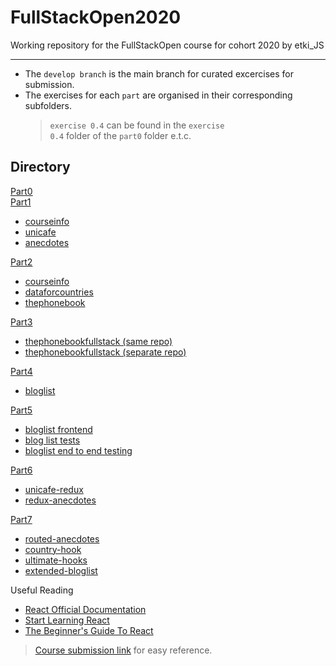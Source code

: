 # FullStackOpen2020

Working repository for the FullStackOpen course for cohort 2020 by etki_JS

<hr>

- The <code>develop branch</code> is the main branch for curated excercises for submission.
- The exercises for each `part` are organised in their corresponding subfolders.
  > <code>exercise 0.4</code> can be found in the <code>exercise 0.4</code> folder of the <code>part0</code> folder e.t.c.

## Directory

[Part0](part0)  
[Part1](part1)

- [courseinfo](part1/courseinfo)
- [unicafe](part1/unicafe)
- [anecdotes](part1/anecdotes)

[Part2](part2)

- [courseinfo](part2/courseinfo)
- [dataforcountries](part2/dataforcountries)
- [thephonebook](part2/thephonebook)

[Part3](https://github.com/BrunoElo/FullStackOpen2020/tree/part3)

- [thephonebookfullstack (same repo)](https://github.com/BrunoElo/FullStackOpen2020/tree/part3)
- [thephonebookfullstack (separate repo)](https://github.com/BrunoElo/FullStackOpen-Part3)

[Part4](https://github.com/BrunoElo/FullStackOpen2020/tree/part4)

- [bloglist](https://github.com/BrunoElo/FullStackOpen2020/tree/part4)

[Part5](https://github.com/BrunoElo/FullStackOpen2020/tree/part5)

- [bloglist frontend](https://github.com/BrunoElo/FullStackOpen2020/tree/part5)
- [blog list tests](https://github.com/BrunoElo/FullStackOpen2020/tree/part5/tests)
- [bloglist end to end testing](https://github.com/BrunoElo/FullStackOpen2020/tree/part5/bloglist-frontend/cypress)

[Part6](https://github.com/BrunoElo/FullStackOpen2020/tree/part6)

- [unicafe-redux](https://github.com/BrunoElo/FullStackOpen2020/tree/part6/unicafe-redux)
- [redux-anecdotes](https://github.com/BrunoElo/FullStackOpen2020/tree/part6/redux-anecdotes)

[Part7](https://github.com/BrunoElo/FullStackOpen2020/tree/part7)

- [routed-anecdotes](https://github.com/BrunoElo/FullStackOpen2020/tree/part7/routed-anecdotes)
- [country-hook](https://github.com/BrunoElo/FullStackOpen2020/tree/part7/country-hook)
- [ultimate-hooks](https://github.com/BrunoElo/FullStackOpen2020/tree/part7/ultimate-hooks)
- [extended-bloglist](https://github.com/BrunoElo/FullStackOpen2020/tree/part7/extended-bloglist)

Useful Reading

- [React Official Documentation](https://reactjs.org/docs/hello-world.html)
- [Start Learning React](https://egghead.io/courses/start-learning-react)
- [The Beginner's Guide To React](https://egghead.io/courses/the-beginner-s-guide-to-reactjs)

> [Course submission link](https://studies.cs.helsinki.fi/stats/courses/fullstackopen "FullStackOpen submission link") for easy reference.
